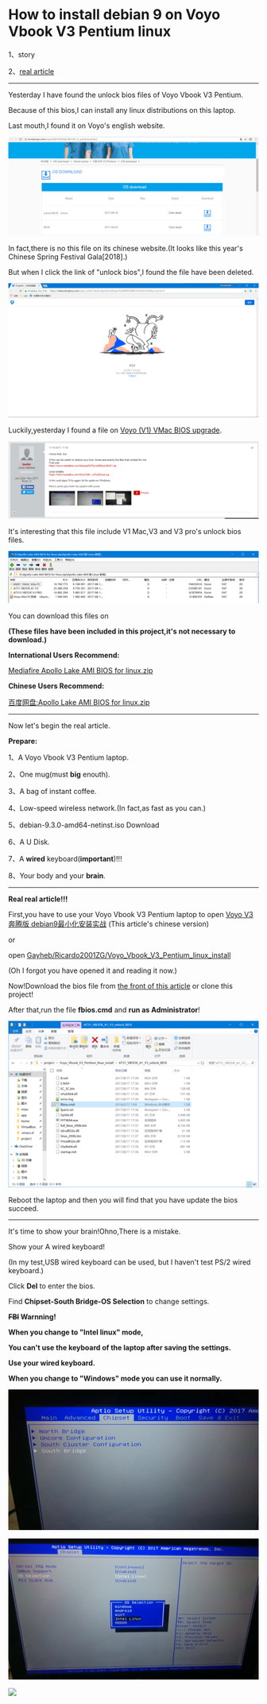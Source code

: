 ﻿# How to install debian 9 on Voyo Vbook V3 Pentium linux


1、story

2、<a href="#real article">real article</a>

<HR>

Yesterday I have found the unlock bios files of Voyo Vbook V3 Pentium.

Because of this bios,I can install any linux distributions on this laptop.



Last mouth,I found it on Voyo's english website.



![voyo_english_website](https://raw.githubusercontent.com/Ricardo2001ZG/Voyo_Vbook_V3_Pentium_linux_install/master/image/voyo_english_website.png)



In fact,there is no this file on its chinese website.(It looks like this year's Chinese Spring Festival Gala[2018].)


But when I click the link of "unlock bios",I found the file have been deleted.



![dropbox_delete_files](https://raw.githubusercontent.com/Ricardo2001ZG/Voyo_Vbook_V3_Pentium_linux_install/master/image/dropbox_delete_files.png)



Luckily,yesterday I found a file on <a href="http://freaktab.com/forum/tv-player-support/intel-based-tv-players/voyo-mini-pc/679508-voyo-v1-vmac-bios-upgrade">Voyo (V1) VMac BIOS upgrade</a>.



![user_from_freaktab](https://raw.githubusercontent.com/Ricardo2001ZG/Voyo_Vbook_V3_Pentium_linux_install/master/image/user_from_freaktab.png)



It's interesting that this file include V1 Mac,V3 and V3 pro's unlock bios files.



![files_in_unlock_bios_zip](https://raw.githubusercontent.com/Ricardo2001ZG/Voyo_Vbook_V3_Pentium_linux_install/master/image/files_in_unlock_bios_zip.png)


<a name="download"></a>
You can download this files on 

<strong>(These files have been included in this project,it's not necessary to download.)</strong>


<strong>International Users Recommend:</strong>

<a href="https://www.mediafire.com/file/21b6v1rj319248m/Apollo+Lake+AMI+BIOS+for+linux.zip">Mediafire Apollo Lake AMI BIOS for linux.zip</a>


<strong>Chinese Users Recommend:</strong>

<a href="https://pan.baidu.com/s/1dGkSaD7">百度网盘:Apollo Lake AMI BIOS for linux.zip</a>


<HR>

<a name="real article"></a>

Now let's begin the real article.


<strong>Prepare:</strong>

1、A Voyo Vbook V3 Pentium laptop.

2、One mug(must <strong>big</strong> enouth).

3、A bag of instant coffee.

4、Low-speed wireless network.(In fact,as fast as you can.)

5、debian-9.3.0-amd64-netinst.iso <a herf="https://www.debian.org/distrib/netinst">Download</a>

6、A U Disk.

7、A <strong>wired</strong> keyboard(<strong>important</strong>)!!!

8、Your body and your <strong>brain</strong>.

<HR>

<strong>Real real article!!!</strong>

First,you have to use your Voyo Vbook V3 Pentium laptop to open
<a href="https://zhuanlan.zhihu.com/p/33841058">Voyo V3 奔腾版 debian9最小化安装实战</a>
(This article's chinese version)

or

open <a 
href="https://github.com/Ricardo2001ZG/Voyo_Vbook_V3_Pentium_linux_install">Gayheb/Ricardo2001ZG/Voyo_Vbook_V3_Pentium_linux_install</a>

(Oh I forgot you have opened it and reading it now.)

Now!Download the bios file from <a href="#download">the front of this article</a> or clone this project!

After that,run the file <strong>fbios.cmd</strong> and <strong>run as Administrator</strong>!

![run_as_administrator](https://raw.githubusercontent.com/Ricardo2001ZG/Voyo_Vbook_V3_Pentium_linux_install/master/image/run_as_administrator.png)

Reboot the laptop and then you will find that you have update the bios succeed.
<HR>
It's time to show your brain!Ohno,There is a mistake.

Show your A wired keyboard!

(In my test,USB wired keyboard can be used,
but I haven't test PS/2 wired keyboard.)

Click <strong>Del</strong> to enter the bios.

Find <strong>Chipset-South Bridge-OS Selection</strong> to change settings.

<strong><s>FBI</s> Warnning!

When you change to "Intel linux" mode,

You can't use the keyboard of the laptop after saving the settings.

Use your wired keyboard.

When you change to "Windows" mode you can use it normally.</strong>

![Chipset-South_Bridge](https://raw.githubusercontent.com/Ricardo2001ZG/Voyo_Vbook_V3_Pentium_linux_install/master/image/Chipset-South_Bridge.jpg)

![South_Bridge-OS_Selection](https://raw.githubusercontent.com/Ricardo2001ZG/Voyo_Vbook_V3_Pentium_linux_install/master/image/South_Bridge-OS_Selection.jpg)




![](https://raw.githubusercontent.com/Ricardo2001ZG/Voyo_Vbook_V3_Pentium_linux_install/master/image/)